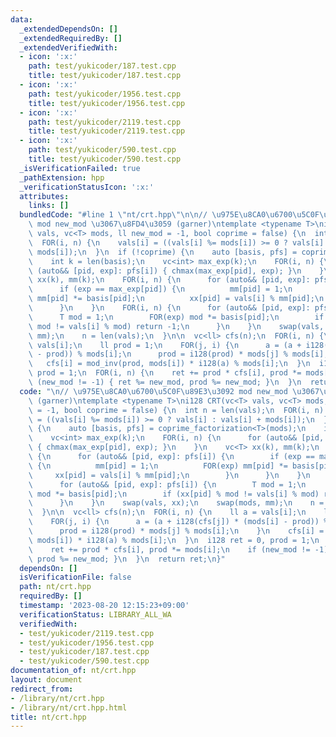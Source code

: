 ```yaml
---
data:
  _extendedDependsOn: []
  _extendedRequiredBy: []
  _extendedVerifiedWith:
  - icon: ':x:'
    path: test/yukicoder/187.test.cpp
    title: test/yukicoder/187.test.cpp
  - icon: ':x:'
    path: test/yukicoder/1956.test.cpp
    title: test/yukicoder/1956.test.cpp
  - icon: ':x:'
    path: test/yukicoder/2119.test.cpp
    title: test/yukicoder/2119.test.cpp
  - icon: ':x:'
    path: test/yukicoder/590.test.cpp
    title: test/yukicoder/590.test.cpp
  _isVerificationFailed: true
  _pathExtension: hpp
  _verificationStatusIcon: ':x:'
  attributes:
    links: []
  bundledCode: "#line 1 \"nt/crt.hpp\"\n\n// \u975E\u8CA0\u6700\u5C0F\u89E3\u3092\
    \ mod new_mod \u3067\u8FD4\u3059 (garner)\ntemplate <typename T>\ni128 CRT(vc<T>\
    \ vals, vc<T> mods, ll new_mod = -1, bool coprime = false) {\n  int n = len(vals);\n\
    \  FOR(i, n) {\n    vals[i] = ((vals[i] %= mods[i]) >= 0 ? vals[i] : vals[i] +\
    \ mods[i]);\n  }\n  if (!coprime) {\n    auto [basis, pfs] = coprime_factorization<T>(mods);\n\
    \    int k = len(basis);\n    vc<int> max_exp(k);\n    FOR(i, n) {\n      for\
    \ (auto&& [pid, exp]: pfs[i]) { chmax(max_exp[pid], exp); }\n    }\n    vc<T>\
    \ xx(k), mm(k);\n    FOR(i, n) {\n      for (auto&& [pid, exp]: pfs[i]) {\n  \
    \      if (exp == max_exp[pid]) {\n          mm[pid] = 1;\n          FOR(exp)\
    \ mm[pid] *= basis[pid];\n          xx[pid] = vals[i] % mm[pid];\n        }\n\
    \      }\n    }\n    FOR(i, n) {\n      for (auto&& [pid, exp]: pfs[i]) {\n  \
    \      T mod = 1;\n        FOR(exp) mod *= basis[pid];\n        if (xx[pid] %\
    \ mod != vals[i] % mod) return -1;\n      }\n    }\n    swap(vals, xx);\n    swap(mods,\
    \ mm);\n    n = len(vals);\n  }\n\n  vc<ll> cfs(n);\n  FOR(i, n) {\n    ll a =\
    \ vals[i];\n    ll prod = 1;\n    FOR(j, i) {\n      a = (a + i128(cfs[j]) * (mods[i]\
    \ - prod)) % mods[i];\n      prod = i128(prod) * mods[j] % mods[i];\n    }\n \
    \   cfs[i] = mod_inv(prod, mods[i]) * i128(a) % mods[i];\n  }\n  i128 ret = 0,\
    \ prod = 1;\n  FOR(i, n) {\n    ret += prod * cfs[i], prod *= mods[i];\n    if\
    \ (new_mod != -1) { ret %= new_mod, prod %= new_mod; }\n  }\n  return ret;\n}\n"
  code: "\n// \u975E\u8CA0\u6700\u5C0F\u89E3\u3092 mod new_mod \u3067\u8FD4\u3059\
    \ (garner)\ntemplate <typename T>\ni128 CRT(vc<T> vals, vc<T> mods, ll new_mod\
    \ = -1, bool coprime = false) {\n  int n = len(vals);\n  FOR(i, n) {\n    vals[i]\
    \ = ((vals[i] %= mods[i]) >= 0 ? vals[i] : vals[i] + mods[i]);\n  }\n  if (!coprime)\
    \ {\n    auto [basis, pfs] = coprime_factorization<T>(mods);\n    int k = len(basis);\n\
    \    vc<int> max_exp(k);\n    FOR(i, n) {\n      for (auto&& [pid, exp]: pfs[i])\
    \ { chmax(max_exp[pid], exp); }\n    }\n    vc<T> xx(k), mm(k);\n    FOR(i, n)\
    \ {\n      for (auto&& [pid, exp]: pfs[i]) {\n        if (exp == max_exp[pid])\
    \ {\n          mm[pid] = 1;\n          FOR(exp) mm[pid] *= basis[pid];\n     \
    \     xx[pid] = vals[i] % mm[pid];\n        }\n      }\n    }\n    FOR(i, n) {\n\
    \      for (auto&& [pid, exp]: pfs[i]) {\n        T mod = 1;\n        FOR(exp)\
    \ mod *= basis[pid];\n        if (xx[pid] % mod != vals[i] % mod) return -1;\n\
    \      }\n    }\n    swap(vals, xx);\n    swap(mods, mm);\n    n = len(vals);\n\
    \  }\n\n  vc<ll> cfs(n);\n  FOR(i, n) {\n    ll a = vals[i];\n    ll prod = 1;\n\
    \    FOR(j, i) {\n      a = (a + i128(cfs[j]) * (mods[i] - prod)) % mods[i];\n\
    \      prod = i128(prod) * mods[j] % mods[i];\n    }\n    cfs[i] = mod_inv(prod,\
    \ mods[i]) * i128(a) % mods[i];\n  }\n  i128 ret = 0, prod = 1;\n  FOR(i, n) {\n\
    \    ret += prod * cfs[i], prod *= mods[i];\n    if (new_mod != -1) { ret %= new_mod,\
    \ prod %= new_mod; }\n  }\n  return ret;\n}"
  dependsOn: []
  isVerificationFile: false
  path: nt/crt.hpp
  requiredBy: []
  timestamp: '2023-08-20 12:15:23+09:00'
  verificationStatus: LIBRARY_ALL_WA
  verifiedWith:
  - test/yukicoder/2119.test.cpp
  - test/yukicoder/1956.test.cpp
  - test/yukicoder/187.test.cpp
  - test/yukicoder/590.test.cpp
documentation_of: nt/crt.hpp
layout: document
redirect_from:
- /library/nt/crt.hpp
- /library/nt/crt.hpp.html
title: nt/crt.hpp
---
```

